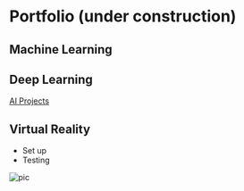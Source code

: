 # Portfolio (under construction)
## Machine Learning
## Deep Learning
[AI Projects](https://github.com/PabloMartinezPancorbo/pablomartinezpancorbo.github.io/tree/PabloMartinezPancorbo-Projects/Files/Dee%20Learning)
## Virtual Reality
* Set up
* Testing

![pic](https://pablomartinezpancorbo.files.wordpress.com/2020/04/me-diamond.png)
